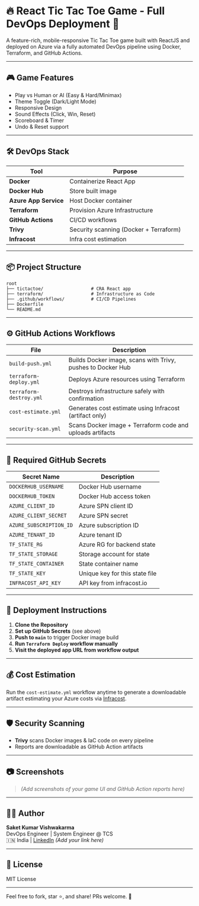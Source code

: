 # 🔥 React Tic Tac Toe Game - Full DevOps Deployment 🚀

A feature-rich, mobile-responsive Tic Tac Toe game built with ReactJS and deployed on Azure via a fully automated DevOps pipeline using Docker, Terraform, and GitHub Actions.

---

## 🎮 Game Features

- Play vs Human or AI (Easy & Hard/Minimax)
- Theme Toggle (Dark/Light Mode)
- Responsive Design
- Sound Effects (Click, Win, Reset)
- Scoreboard & Timer
- Undo & Reset support

---

## 🛠 DevOps Stack

| Tool        | Purpose                               |
|-------------|----------------------------------------|
| **Docker**  | Containerize React App                |
| **Docker Hub** | Store built image                    |
| **Azure App Service** | Host Docker container               |
| **Terraform** | Provision Azure Infrastructure       |
| **GitHub Actions** | CI/CD workflows                   |
| **Trivy** | Security scanning (Docker + Terraform) |
| **Infracost** | Infra cost estimation                 |

---

## 📦 Project Structure

```
root
├── tictactoe/                  # CRA React app
├── terraform/                  # Infrastructure as Code
├── .github/workflows/          # CI/CD Pipelines
├── Dockerfile
└── README.md
```

---

## ⚙️ GitHub Actions Workflows

| File | Description |
|------|-------------|
| `build-push.yml` | Builds Docker image, scans with Trivy, pushes to Docker Hub |
| `terraform-deploy.yml` | Deploys Azure resources using Terraform |
| `terraform-destroy.yml` | Destroys infrastructure safely with confirmation |
| `cost-estimate.yml` | Generates cost estimate using Infracost (artifact only) |
| `security-scan.yml` | Scans Docker image + Terraform code and uploads artifacts |

---

## 🔐 Required GitHub Secrets

| Secret Name                | Description                       |
|---------------------------|-----------------------------------|
| `DOCKERHUB_USERNAME`      | Docker Hub username               |
| `DOCKERHUB_TOKEN`         | Docker Hub access token           |
| `AZURE_CLIENT_ID`         | Azure SPN client ID               |
| `AZURE_CLIENT_SECRET`     | Azure SPN secret                  |
| `AZURE_SUBSCRIPTION_ID`   | Azure subscription ID             |
| `AZURE_TENANT_ID`         | Azure tenant ID                   |
| `TF_STATE_RG`             | Azure RG for backend state        |
| `TF_STATE_STORAGE`        | Storage account for state         |
| `TF_STATE_CONTAINER`      | State container name              |
| `TF_STATE_KEY`            | Unique key for this state file    |
| `INFRACOST_API_KEY`       | API key from infracost.io         |

---

## 🚀 Deployment Instructions

1. **Clone the Repository**
2. **Set up GitHub Secrets** (see above)
3. **Push to `main`** to trigger Docker image build
4. **Run `Terraform Deploy` workflow manually**
5. **Visit the deployed app URL from workflow output**

---

## 💰 Cost Estimation

Run the `cost-estimate.yml` workflow anytime to generate a downloadable artifact estimating your Azure costs via [Infracost](https://www.infracost.io/).

---

## 🛡 Security Scanning

- **Trivy** scans Docker images & IaC code on every pipeline
- Reports are downloadable as GitHub Action artifacts

---

## 📷 Screenshots

> _(Add screenshots of your game UI and GitHub Action reports here)_

---

## 👨‍💻 Author

**Saket Kumar Vishwakarma**  
DevOps Engineer | System Engineer @ TCS  
🇮🇳 India | [LinkedIn](#) *(Add your link here)*

---

## 📜 License

MIT License

---

Feel free to fork, star ⭐, and share! PRs welcome. 🙌
